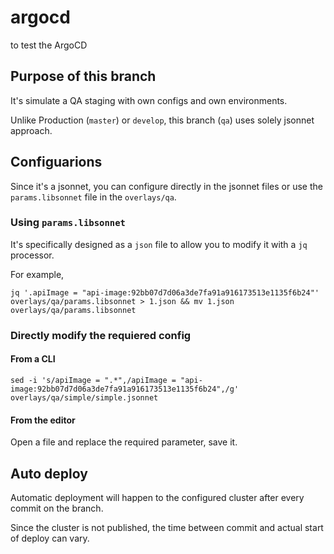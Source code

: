 # argocd
to test the ArgoCD

## Purpose of this branch
It's simulate a QA staging with own configs and own environments.

Unlike Production (`master`) or `develop`, this branch (`qa`) uses solely jsonnet approach.

## Configuarions
Since it's a jsonnet, you can configure directly in the jsonnet files or use the `params.libsonnet` file in the `overlays/qa`.

### Using `params.libsonnet`
It's specifically designed as a `json` file to allow you to modify it with a `jq` processor.

For example,

```
jq '.apiImage = "api-image:92bb07d7d06a3de7fa91a916173513e1135f6b24"' overlays/qa/params.libsonnet > 1.json && mv 1.json overlays/qa/params.libsonnet
```

### Directly modify the requiered config
#### From a CLI

```
sed -i 's/apiImage = ".*",/apiImage = "api-image:92bb07d7d06a3de7fa91a916173513e1135f6b24",/g' overlays/qa/simple/simple.jsonnet
```

#### From the editor
Open a file and replace the required parameter, save it.

## Auto deploy
Automatic deployment will happen to the configured cluster after every commit on the branch.

Since the cluster is not published, the time between commit and actual start of deploy can vary.